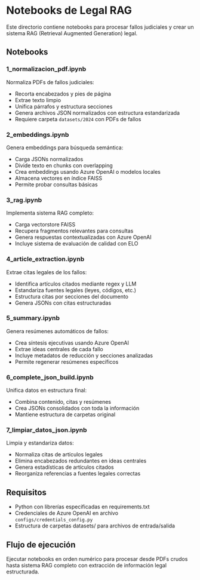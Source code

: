 # Notebooks de Legal RAG

Este directorio contiene notebooks para procesar fallos judiciales y crear un sistema RAG (Retrieval Augmented Generation) legal.

## Notebooks

### 1_normalizacion_pdf.ipynb
Normaliza PDFs de fallos judiciales:
- Recorta encabezados y pies de página
- Extrae texto limpio
- Unifica párrafos y estructura secciones
- Genera archivos JSON normalizados con estructura estandarizada
- Requiere carpeta `datasets/2024` con PDFs de fallos

### 2_embeddings.ipynb
Genera embeddings para búsqueda semántica:
- Carga JSONs normalizados
- Divide texto en chunks con overlapping
- Crea embeddings usando Azure OpenAI o modelos locales
- Almacena vectores en índice FAISS
- Permite probar consultas básicas

### 3_rag.ipynb
Implementa sistema RAG completo:
- Carga vectorstore FAISS
- Recupera fragmentos relevantes para consultas
- Genera respuestas contextualizadas con Azure OpenAI
- Incluye sistema de evaluación de calidad con ELO

### 4_article_extraction.ipynb
Extrae citas legales de los fallos:
- Identifica artículos citados mediante regex y LLM
- Estandariza fuentes legales (leyes, códigos, etc.)
- Estructura citas por secciones del documento
- Genera JSONs con citas estructuradas

### 5_summary.ipynb
Genera resúmenes automáticos de fallos:
- Crea síntesis ejecutivas usando Azure OpenAI
- Extrae ideas centrales de cada fallo
- Incluye metadatos de reducción y secciones analizadas
- Permite regenerar resúmenes específicos

### 6_complete_json_build.ipynb
Unifica datos en estructura final:
- Combina contenido, citas y resúmenes
- Crea JSONs consolidados con toda la información
- Mantiene estructura de carpetas original

### 7_limpiar_datos_json.ipynb
Limpia y estandariza datos:
- Normaliza citas de artículos legales
- Elimina encabezados redundantes en ideas centrales
- Genera estadísticas de artículos citados
- Reorganiza referencias a fuentes legales correctas

## Requisitos
- Python con librerías especificadas en requirements.txt
- Credenciales de Azure OpenAI en archivo `configs/credentials_config.py`
- Estructura de carpetas datasets/ para archivos de entrada/salida

## Flujo de ejecución
Ejecutar notebooks en orden numérico para procesar desde PDFs crudos hasta sistema RAG completo con extracción de información legal estructurada.
